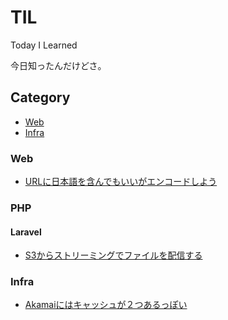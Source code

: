 # TIL

Today I Learned

今日知ったんだけどさ。

## Category

* [Web](#web)
* [Infra](#infra)

### Web

* [URLに日本語を含んでもいいがエンコードしよう](web/url-must-be-encoded.md)

### PHP

#### Laravel

* [S3からストリーミングでファイルを配信する](php/laravel/stream-from-s3.md)

### Infra

* [Akamaiにはキャッシュが２つあるっぽい](infra/akamai_two_cache.md)
